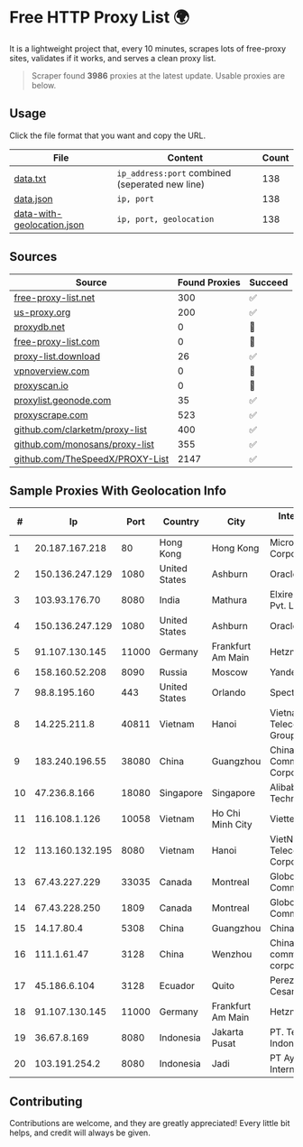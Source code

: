 
# Free HTTP Proxy List 🌍

It is a lightweight project that, every 10 minutes, scrapes lots of free-proxy sites, validates if it works, and serves a clean proxy list.


> Scraper found **3986** proxies at the latest update. Usable proxies are below.

## Usage

Click the file format that you want and copy the URL.


|File|Content|Count|
|----|-------|-----|
|[data.txt](https://raw.githubusercontent.com/themiralay/Proxy-List-World/master/data.txt)|`ip_address:port` combined (seperated new line)|138|
|[data.json](https://raw.githubusercontent.com/themiralay/Proxy-List-World/master/data.json)|`ip, port`|138|
|[data-with-geolocation.json](https://raw.githubusercontent.com/themiralay/Proxy-List-World/master/data-with-geolocation.json)|`ip, port, geolocation`|138|

## Sources

|Source|Found Proxies|Succeed|
|------|-------------|-------|
|[free-proxy-list.net](https://free-proxy-list.net)|300|✅|
|[us-proxy.org](https://www.us-proxy.org)|200|✅|
|[proxydb.net](http://proxydb.net)|0|🚫|
|[free-proxy-list.com](https://free-proxy-list.com/?page=&port=&type%5B%5D=http&type%5B%5D=https&up_time=0&search=Search)|0|🚫|
|[proxy-list.download](https://www.proxy-list.download/HTTP)|26|✅|
|[vpnoverview.com](https://vpnoverview.com/privacy/anonymous-browsing/free-proxy-servers)|0|🚫|
|[proxyscan.io](https://www.proxyscan.io)|0|🚫|
|[proxylist.geonode.com](https://proxylist.geonode.com/api/proxy-list?limit=300&page=1&sort_by=lastChecked&sort_type=desc&protocols=http,https)|35|✅|
|[proxyscrape.com](https://api.proxyscrape.com/v2/?request=displayproxies&protocol=http&timeout=10000&country=all&ssl=all&anonymity=all)|523|✅|
|[github.com/clarketm/proxy-list](https://raw.githubusercontent.com/clarketm/proxy-list/master/proxy-list-raw.txt)|400|✅|
|[github.com/monosans/proxy-list](https://raw.githubusercontent.com/monosans/proxy-list/main/proxies/http.txt)|355|✅|
|[github.com/TheSpeedX/PROXY-List](https://raw.githubusercontent.com/TheSpeedX/PROXY-List/master/http.txt)|2147|✅|


## Sample Proxies With Geolocation Info

|#|Ip|Port|Country|City|Internet Service Provider|
|-|--|----|-------|----|-------------------------|
|1|20.187.167.218|80|Hong Kong|Hong Kong|Microsoft Corporation|
|2|150.136.247.129|1080|United States|Ashburn|Oracle Corporation|
|3|103.93.176.70|8080|India|Mathura|Elxire Data Services Pvt. Ltd.|
|4|150.136.247.129|1080|United States|Ashburn|Oracle Corporation|
|5|91.107.130.145|11000|Germany|Frankfurt Am Main|Hetzner Online AG|
|6|158.160.52.208|8090|Russia|Moscow|Yandex.Cloud LLC|
|7|98.8.195.160|443|United States|Orlando|Spectrum|
|8|14.225.211.8|40811|Vietnam|Hanoi|Vietnam Posts and Telecommunications Group|
|9|183.240.196.55|38080|China|Guangzhou|China Mobile Communications Corporation|
|10|47.236.8.166|18080|Singapore|Singapore|Alibaba (US) Technology Co., Ltd.|
|11|116.108.1.126|10058|Vietnam|Ho Chi Minh City|Viettel Corporation|
|12|113.160.132.195|8080|Vietnam|Hanoi|VietNam Post and Telecom Corporation|
|13|67.43.227.229|33035|Canada|Montreal|GloboTech Communications|
|14|67.43.228.250|1809|Canada|Montreal|GloboTech Communications|
|15|14.17.80.4|5308|China|Guangzhou|Chinanet|
|16|111.1.61.47|3128|China|Wenzhou|China Mobile communications corporation|
|17|45.186.6.104|3128|Ecuador|Quito|Perez Tito Julio Cesar|
|18|91.107.130.145|11000|Germany|Frankfurt Am Main|Hetzner Online AG|
|19|36.67.8.169|8080|Indonesia|Jakarta Pusat|PT. Telekomunikasi Indonesia|
|20|103.191.254.2|8080|Indonesia|Jadi|PT Ayodya Data Internusa|



## Contributing

Contributions are welcome, and they are greatly appreciated! Every
little bit helps, and credit will always be given.

